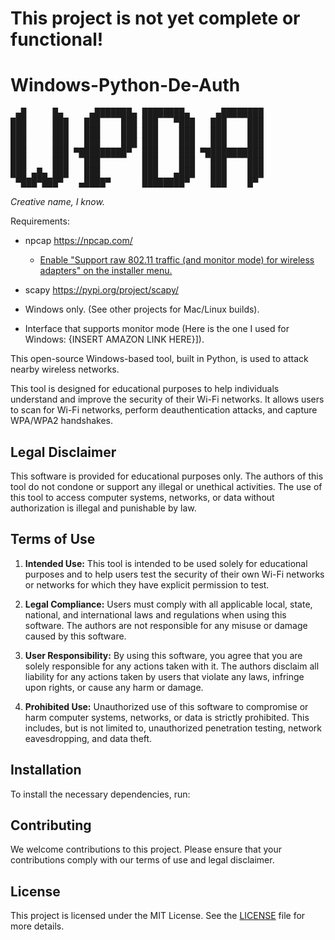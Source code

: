 # This project is not yet complete or functional!
# Windows-Python-De-Auth

<pre>
 ▄█     █▄     ▄███████▄ ████████▄     ▄████████
███     ███   ███    ███ ███   ▀███   ███    ███
███     ███   ███    ███ ███    ███   ███    ███
███     ███   ███    ███ ███    ███   ███    ███
███     ███ ▀█████████▀  ███    ███ ▀███████████
███     ███   ███        ███    ███   ███    ███
███ ▄█▄ ███   ███        ███   ▄███   ███    ███
 ▀███▀███▀   ▄████▀      ████████▀    ███    █▀
</pre>
 
<i>Creative name, I know.</i>

Requirements:
- npcap https://npcap.com/
  - <u>Enable "Support raw 802.11 traffic (and monitor mode) for wireless adapters" on the installer menu.</u>

- scapy https://pypi.org/project/scapy/
- Windows only. (See other projects for Mac/Linux builds).
- Interface that supports monitor mode (Here is the one I used for Windows: {INSERT AMAZON LINK HERE}]).

This open-source Windows-based tool, built in Python, is used to attack nearby wireless networks.

This tool is designed for educational purposes to help individuals understand and improve the security of their Wi-Fi networks. It allows users to scan for Wi-Fi networks, perform deauthentication attacks, and capture WPA/WPA2 handshakes.

## Legal Disclaimer

This software is provided for educational purposes only. The authors of this tool do not condone or support any illegal or unethical activities. The use of this tool to access computer systems, networks, or data without authorization is illegal and punishable by law.

## Terms of Use

1. **Intended Use:** This tool is intended to be used solely for educational purposes and to help users test the security of their own Wi-Fi networks or networks for which they have explicit permission to test.

2. **Legal Compliance:** Users must comply with all applicable local, state, national, and international laws and regulations when using this software. The authors are not responsible for any misuse or damage caused by this software.

3. **User Responsibility:** By using this software, you agree that you are solely responsible for any actions taken with it. The authors disclaim all liability for any actions taken by users that violate any laws, infringe upon rights, or cause any harm or damage.

4. **Prohibited Use:** Unauthorized use of this software to compromise or harm computer systems, networks, or data is strictly prohibited. This includes, but is not limited to, unauthorized penetration testing, network eavesdropping, and data theft.

## Installation

To install the necessary dependencies, run:

## Contributing

We welcome contributions to this project. Please ensure that your contributions comply with our terms of use and legal disclaimer.

## License

This project is licensed under the MIT License. See the [LICENSE](LICENSE) file for more details.
